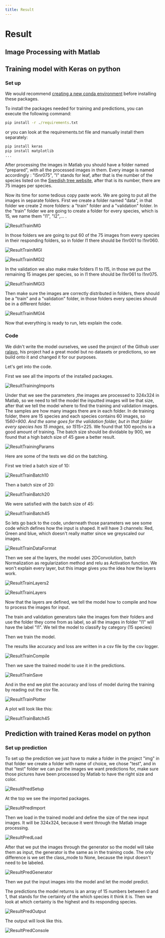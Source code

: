 ```yaml
---
title: Result
---
```


# Result

<!-- TODO: 

Beschrijf de uitwerking in minimum 500 woorden. Maak gebruik van figuren, schema's en diagrammas om je tekst te verduidelijken.
Maak eerst een overzicht van alle onderdelen en geef een algemene beschrijving. Duik daarna in alle onderdelen en werk ze stuk voor stuk uit. 

-->

## Image Processing with Matlab

## Training model with Keras on python

### Set up

We would recommend [creating a new conda environment](https://docs.conda.io/projects/conda/en/latest/user-guide/tasks/manage-environments.html#creating-an-environment-with-commands) before installing these packages.

To install the packages needed for training and predictions, you can execute the following command:

```cmd
pip install -r ./requirements.txt
```

or you can look at the requirements.txt file and manually install them separately:

```cmd
pip install keras
pip install matplotlib
...
```

After processing the images in Matlab you should have a folder named "prepared", with all the processed images in them. Every image is named accordingly : "l5nr075", "l" stands for leaf, after that is the number of the species listed on the [Swedish tree website](https://www.cvl.isy.liu.se/en/research/datasets/swedish-leaf/), after that is its number, there are 75 images per species.

Now its time for some tedious copy paste work. We are going to put all the images in separate folders.
First we create a folder named "data", in that folder we create 2 more folders: a "train" folder and a "validation" folder.
In the "train" folder we are going to create a folder for every species, which is 15, we name them "l1", "l2",... .

![ResultTrainIMG](./assets/ResultTrainIMG.png)

In those folders we are going to put 60 of the 75 images from every species in their responding folders, so in folder l1 there should be l1nr001 to l1nr060.

![ResultTrainIMGl](./assets/ResultTrainIMGl.png)

![ResultTrainIMGl2](./assets/ResultTrainIMGl2.png)

In the validation we also make make folders l1 to l15, in those we put the remaining 15 images per species, so in l1 there should be l1nr061 to l1nr075.

![ResultTrainIMGl3](./assets/ResultTrainIMGl3.png)

Then make sure the images are correctly distributed in folders, there should  be a "train" and a "validation" folder, in those folders every species should be in a different folder.

![ResultTrainIMGl4](./assets/ResultTrainIMGl4.png)

Now that everything is ready to run, lets explain the code.

### Code

We didn't write the model ourselves, we used the project of the Github user [ralavo](https://github.com/ralavo/Leaf-Classification), his project had a great model but no datasets or predictions, so we build onto it and changed it for our purposes.

Let's get into the code.

First we see all the imports of the installed packages.

![ResultTrainingImports](./assets/ResultTrainingImports.png)

Under that we see the parameters ,the images are processed to 324x324 in Matlab, so we need to tell the model the inputted images will be that size, after that we tell the model where to find the training and validation images. The samples are how many images there are in each folder. In de training folder, there are 15 species and each species contains 60 images, so 15*60=900. And the same goes for the validation folder, but in that folder every species has 15 images, so 15*15=225. We found that 100 epochs is a good amount of training. The batch size should be dividable by 900, we found that a high batch size of 45 gave a better result.

![ResultTrainingParams](./assets/ResultTrainingParams.png)

Here are some of the tests we did on the batching.

First we tried a batch size of 10:

![ResultTrainBatch10](./assets/ResultTrainBatch10.png)

Then a batch size of 20:

![ResultTrainBatch20](./assets/ResultTrainBatch20.png)

We were satisfied with the batch size of 45:

![ResultTrainBatch45](./assets/ResultTrainBatch45.png)

So lets go back to the code, underneath those parameters we see some code which defines how the input is shaped. It will have 3 channels: Red, Green and blue, which doesn't really matter since we greyscaled our images.

![ResultTrainDataFormat](./assets/ResultTrainDataFormat.png)

Then we see al the layers, the model uses 2DConvolution, batch Normalization as regularization method and relu as Activation function.
We won't explain every layer, but this image gives you the idea how the layers work.

![ResultTrainLayers2](./assets/ResultTrainLayers2.png)

![ResultTrainLayers](./assets/ResultTrainLayers.png)

Now that the layers are defined, we tell the model how to compile and how to process the images for input.

The train and validation generators take the images fom their folders and use the folder they come from as label, so all the images in folder "l1" will have the label "l1". We tell the model to classify by category (15 species)

Then we train the model.

The results like accuracy and loss are written in a csv file by the csv logger.

![ResultTrainCompile](./assets/ResultTrainCompile.png)

Then we save the trained model to use it in the predictions.

![ResultTrainSave](./assets/ResultTrainSave.png)

And in the end we plot the accuracy and loss of model during the training by reading out the csv file.

![ResultTrainPlotter](./assets/ResultTrainPlotter.png)

A plot will look like this:

![ResultTrainBatch45](./assets/ResultTrainBatch45.png)

## Prediction with trained Keras model on python

### Set up prediction

To set up the prediction we just have to make a folder in the project "img" in that folder we create a folder with name of choice, we chose "test", and in that "test" folder we can put the images we want predictions for, make sure those pictures have been processed by Matlab to have the right size and color.

![ResultPredSetup](./assets/ResultPredSetup.png)

At the top we see the imported packages.

![ResultPredImport](./assets/ResultPredImport.png)

Then we load in the trained model and define the size of the new input images. It will be 324x324, because it went through the Matlab image processing.

![ResultPredLoad](./assets/ResultPredLoad.png)

After that we put the images through the generator so the model will take them as input, the generator is the same as in the training code. The only difference is we set the class_mode to None, because the input doesn't need to be labeled.

![ResultPredGenerator](./assets/ResultPredGenerator.png)

Then we put the input images into the model and let the model predict.

The predictions the model returns is an array of 15 numbers between 0 and 1, that stands for the certainty of the which species it think it is. Then we look at which certainty is the highest and its responding species.

![ResultPredOutput](./assets/ResultPredOutput.png)

The output will look like this.

![ResultPredConsole](./assets/ResultPredConsole.png)
